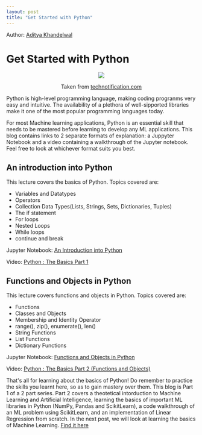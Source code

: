 ```yaml
---
layout: post
title: "Get Started with Python"
---
```


Author: [Aditya Khandelwal](https://www.linkedin.com/in/aditya-khandelwal/)

# Get Started with Python

<center>
<img src="https://www.technotification.com/wp-content/uploads/2017/05/Python-programming-compressed.jpg">
</center>
<p style="text-align:center;">Taken from <a href="https://www.technotification.com/wp-content/uploads/2017/05/Python-programming-compressed.jpg">technotification.com</a></p>

Python is high-level programming language, making coding progranms very easy and intuitive. The availability of a plethora of well-sipported libraries make it one of the most popular programming languages today.

For most Machine learning applications, Python is an essential skill that needs to be mastered before learning to develop any ML applications. This blog contains links to 2 separate formats of explanation: a Juppyter Notebook and a video containing a walkthrough of the Jupyter notebook. Feel free to look at whichever format suits you best.

## An introduction into Python
This lecture covers the basics of Python. Topics covered are:
<ul>
    <li>Variables and Datatypes
    <li>Operators
    <li>Collection Data Types(Lists, Strings, Sets, Dictionaries, Tuples)
    <li>The if statement
    <li>For loops
    <li>Nested Loops
    <li>While loops
    <li>continue and break
</ul>

Jupyter Notebook: [An Introduction into Python](https://nbviewer.jupyter.org/github/adityak6798/adityak6798.github.io/blob/master/Lecture%201%20-%20An%20Introduction%20into%20Python.ipynb)

Video: [Python : The Basics Part 1](https://www.youtube.com/watch?v=iJ8n30fzjH4&t=306s)

## Functions and Objects in Python
This lecture covers functions and objects in Python.
Topics covered are:
<ul>
    <li>Functions
    <li>Classes and Objects
    <li>Membership and Identity Operator
    <li>range(), zip(), enumerate(), len()
    <li>String Functions
    <li>List Functions
    <li>Dictionary Functions
</ul>

Jupyter Notebook: [Functions and Objects in Python](https://nbviewer.jupyter.org/github/adityak6798/adityak6798.github.io/blob/master/Lecture%202%20-%20Functions%20and%20Objects%20in%20Python.ipynb)

Video: [Python : The Basics Part 2 (Functions and Objects)](https://www.youtube.com/watch?v=W3RMyphMPR4)

That's all for learning about the basics of Python! Do remember to practice the skills you learnt here, so as to gain mastery over them. 
This blog is Part 1 of a 2 part series. Part 2 covers a theotetical intorduction to Machine Learning and Artificial Intelligence, learning the basics of important ML libraries in Python (NumPy, Pandas and ScikitLearn), a code walkthrough of an ML problem using ScikitLearn, and an implementation of Linear Regression from scratch.
In the next post, we will look at learning the basics of Machine Learning. [Find it here](https://coepdsai.github.io/2020/03/03/ml-with-python.html)

